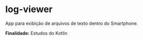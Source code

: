 # log-viewer
App para exibição de arquivos de texto dentro do Smartphone. 

**Finalidade:** Estudos do Kotlin
